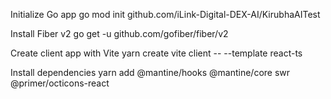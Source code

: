 Initialize Go app
go mod init github.com/iLink-Digital-DEX-AI/KirubhaAITest

Install Fiber v2
go get -u github.com/gofiber/fiber/v2

Create client app with Vite
yarn create vite client -- --template react-ts

Install dependencies
yarn add @mantine/hooks @mantine/core swr @primer/octicons-react